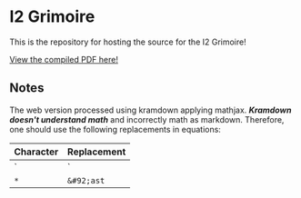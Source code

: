 # I2 Grimoire

This is the repository for hosting the source for the I2 Grimoire!

[View the compiled PDF here!](https://grimoire.uw-i2.org)

## Notes

The web version processed using kramdown applying mathjax. ***Kramdown doesn't understand math*** and incorrectly math as markdown. Therefore, one should use the following replacements in equations:

| Character | Replacement |
| --------- | ----------- |
| `|`       | `&#92;vert`     |
| `*`       | `&#92;ast`      |
